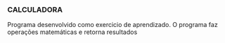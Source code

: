 ### CALCULADORA

Programa desenvolvido como exercicio de aprendizado. O programa faz operações matemáticas e retorna resultados

